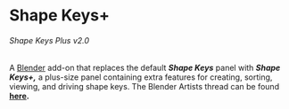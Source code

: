Shape Keys+
===========
###### Shape Keys Plus v2.0

A [Blender](https://www.blender.org/) add-on that replaces the default ***Shape Keys*** panel with ***Shape Keys+,*** a plus-size panel containing extra features for creating, sorting, viewing, and driving shape keys. The Blender Artists thread can be found **[here](https://blenderartists.org/t/shape-keys/680636).**
